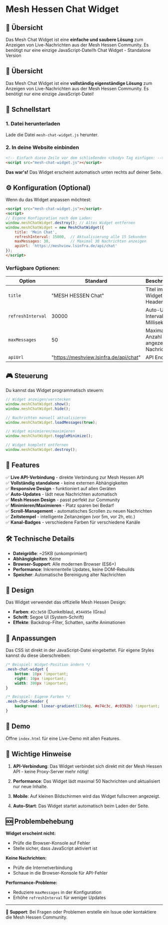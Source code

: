 # Mesh Hessen Chat Widget

## 🎯 Übersicht

Das Mesh Chat Widget ist eine **einfache und saubere Lösung** zum Anzeigen von Live-Nachrichten aus der Mesh Hessen Community. Es benötigt nur eine einzige JavaScript-Datei!h Chat Widget - Standalone Version

## 🎯 Übersicht

Das Mesh Chat Widget ist eine **vollständig eigenständige Lösung** zum Anzeigen von Live-Nachrichten aus der Mesh Hessen Community. Es benötigt nur eine einzige JavaScript-Datei!

## 🚀 Schnellstart

### 1. Datei herunterladen
Lade die Datei `mesh-chat-widget.js` herunter.

### 2. In deine Website einbinden
```html
<!-- Einfach diese Zeile vor dem schließenden </body> Tag einfügen: -->
<script src="mesh-chat-widget.js"></script>
```

**Das war's!** Das Widget erscheint automatisch unten rechts auf deiner Seite.

## ⚙️ Konfiguration (Optional)

Wenn du das Widget anpassen möchtest:

```html
<script src="mesh-chat-widget.js"></script>
<script>
// Eigene Konfiguration nach dem Laden:
window.meshChatWidget.destroy(); // Altes Widget entfernen
window.meshChatWidget = new MeshChatWidget({
    title: 'Mein Chat',
    refreshInterval: 15000,  // Aktualisierung alle 15 Sekunden
    maxMessages: 30,         // Maximal 30 Nachrichten anzeigen
    apiUrl: 'https://meshview.lsinfra.de/api/chat'
});
</script>
```

### Verfügbare Optionen:

| Option | Standard | Beschreibung |
|--------|----------|--------------|
| `title` | "MESH HESSEN Chat" | Titel im Widget-Header |
| `refreshInterval` | 30000 | Auto-Update Intervall in Millisekunden |
| `maxMessages` | 50 | Maximale Anzahl angezeigter Nachrichten |
| `apiUrl` | "https://meshview.lsinfra.de/api/chat" | API Endpunkt |

## 🎮 Steuerung

Du kannst das Widget programmatisch steuern:

```javascript
// Widget anzeigen/verstecken
window.meshChatWidget.show();
window.meshChatWidget.hide();

// Nachrichten manuell aktualisieren
window.meshChatWidget.loadMessages(true);

// Widget minimieren/maximieren
window.meshChatWidget.toggleMinimize();

// Widget komplett entfernen
window.meshChatWidget.destroy();
```

## 📱 Features

✅ **Live API-Verbindung** - direkte Verbindung zur Mesh Hessen API  
✅ **Vollständig standalone** - keine externen Abhängigkeiten  
✅ **Responsive Design** - funktioniert auf allen Geräten  
✅ **Auto-Updates** - lädt neue Nachrichten automatisch  
✅ **Mesh Hessen Design** - passt perfekt zur Community  
✅ **Minimieren/Maximieren** - Platz sparen bei Bedarf  
✅ **Scroll-Management** - automatisches Scrollen zu neuen Nachrichten  
✅ **Zeitstempel** - intelligente Zeitanzeigen (vor 5m, vor 2h, etc.)  
✅ **Kanal-Badges** - verschiedene Farben für verschiedene Kanäle  

## 🛠 Technische Details

- **Dateigröße**: ~25KB (unkomprimiert)
- **Abhängigkeiten**: Keine
- **Browser-Support**: Alle modernen Browser (ES6+)
- **Performance**: Inkrementelle Updates, keine DOM-Rebuilds
- **Speicher**: Automatische Bereinigung alter Nachrichten

## 🎨 Design

Das Widget verwendet das offizielle Mesh Hessen Design:
- **Farben**: `#2c3e50` (Dunkelblau), `#34495e` (Grau)
- **Schrift**: Segoe UI (System-Schrift)
- **Effekte**: Backdrop-Filter, Schatten, sanfte Animationen

## 🔧 Anpassungen

Das CSS ist direkt in der JavaScript-Datei eingebettet. Für eigene Styles kannst du diese überschreiben:

```css
/* Beispiel: Widget-Position ändern */
.mesh-chat-widget {
    bottom: 10px !important;
    right: 10px !important;
    width: 300px !important;
}

/* Beispiel: Eigene Farben */
.mesh-chat-header {
    background: linear-gradient(135deg, #e74c3c, #c0392b) !important;
}
```

## 📝 Demo

Öffne `index.html` für eine Live-Demo mit allen Features.

## 🚨 Wichtige Hinweise

1. **API-Verbindung**: Das Widget verbindet sich direkt mit der Mesh Hessen API - keine Proxy-Server mehr nötig!

2. **Performance**: Das Widget lädt maximal 50 Nachrichten und aktualisiert nur neue Inhalte.

3. **Mobile**: Auf kleinen Bildschirmen wird das Widget fullscreen angezeigt.

4. **Auto-Start**: Das Widget startet automatisch beim Laden der Seite.

## 🆘 Problembehebung

**Widget erscheint nicht:**
- Prüfe die Browser-Konsole auf Fehler
- Stelle sicher, dass JavaScript aktiviert ist

**Keine Nachrichten:**
- Prüfe die Internetverbindung
- Schaue in die Browser-Konsole für API-Fehler

**Performance-Probleme:**
- Reduziere `maxMessages` in der Konfiguration
- Erhöhe `refreshInterval` für weniger Updates

---

💬 **Support**: Bei Fragen oder Problemen erstelle ein Issue oder kontaktiere die Mesh Hessen Community.